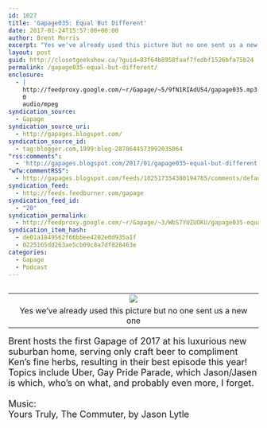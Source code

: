 ```yaml
---
id: 1027
title: 'Gapage035: Equal But Different'
date: 2017-01-24T15:57:00+00:00
author: Brent Morris
excerpt: "Yes we've already used this picture but no one sent us a new oneBrent hosts the first Gapage of 2017 at his luxurious new suburban home, serving only craft beer to compliment Ken's fine herbs, resulting in their best episode this year! Topics include U..."
layout: post
guid: http://closetgeekshow.ca/?guid=83f64b8958faaf7fedbf1526bfa75b24
permalink: /gapage035-equal-but-different/
enclosure:
  - |
    http://feedproxy.google.com/~r/Gapage/~5/9fN1RIAdUS4/gapage035.mp3
    0
    audio/mpeg
syndication_source:
  - Gapage
syndication_source_uri:
  - http://gapages.blogspot.com/
syndication_source_id:
  - tag:blogger.com,1999:blog-2878644573992035064
"rss:comments":
  - 'http://gapages.blogspot.com/2017/01/gapage035-equal-but-different.html#comment-form'
"wfw:commentRSS":
  - http://gapages.blogspot.com/feeds/102517354380194765/comments/default
syndication_feed:
  - http://feeds.feedburner.com/gapage
syndication_feed_id:
  - "20"
syndication_permalink:
  - http://feedproxy.google.com/~r/Gapage/~3/WbS7YUZUOKU/gapage035-equal-but-different.html
syndication_item_hash:
  - de01a1849562f66bbee4202e0d935a1f
  - 0225165dd263ae5cb09c8a7df828463e
categories:
  - Gapage
  - Podcast
---
```

<table cellpadding="0" cellspacing="0" class="tr-caption-container" style="float: left; margin-right: 1em; text-align: left;">
  <tr>
    <td style="text-align: center;">
      <a href="https://4.bp.blogspot.com/-xx2MAA76rEU/WId3Fq4zM-I/AAAAAAAACq4/10vdTJKs830o_idv9Ha3o4_M1iGX-fH-QCLcB/s1600/13265980_10153998493010861_2682051399135384281_n.jpg" imageanchor="1" style="clear: left; margin-bottom: 1em; margin-left: auto; margin-right: auto;"><img border="0" src="https://4.bp.blogspot.com/-xx2MAA76rEU/WId3Fq4zM-I/AAAAAAAACq4/10vdTJKs830o_idv9Ha3o4_M1iGX-fH-QCLcB/s1600/13265980_10153998493010861_2682051399135384281_n.jpg" /></a>
    </td>
  </tr>
  
  <tr>
    <td class="tr-caption" style="text-align: center;">
      Yes we&#8217;ve already used this picture but no one sent us a new one
    </td>
  </tr>
</table>

<span style="font-size: large;">Brent hosts the first Gapage of 2017 at his luxurious new suburban home, serving only craft beer to compliment Ken&#8217;s fine herbs, resulting in their best </span><span style="font-size: large;">episode this year! Topics include Uber, Gay Pride Parade, which Jason/Jasen is which, who&#8217;s on what, and probably even more, I forget.</span>  
<span style="font-size: large;"><br /></span><span style="font-size: large;">Music:</span>  
<span style="font-size: large;">Yours Truly, The Commuter, by Jason Lytle</span><img src="http://feeds.feedburner.com/~r/Gapage/~4/WbS7YUZUOKU" height="1" width="1" alt="" />